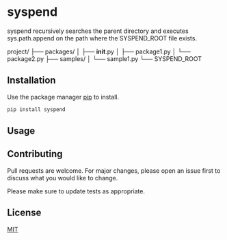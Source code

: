 # syspend

syspend recursively searches the parent directory and executes sys.path.append on the path where the SYSPEND_ROOT file exists.

project/
    ├── packages/
    │   ├── __init__.py
    │   ├── package1.py
    │   └── package2.py
    ├── samples/
    │   └── sample1.py
    └── SYSPEND_ROOT

## Installation

Use the package manager [pip](https://pip.pypa.io/en/stable/) to install.

```bash
pip install syspend
```

## Usage


## Contributing
Pull requests are welcome. For major changes, please open an issue first to discuss what you would like to change.

Please make sure to update tests as appropriate.

## License
[MIT](https://choosealicense.com/licenses/mit/)